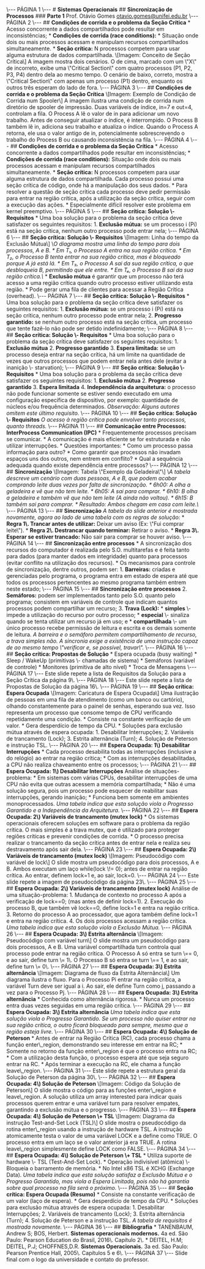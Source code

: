 \\--- PÁGINA 1 \\---  # **Sistemas Operacionais**  ## **Sincronização de Processos**  ### **Parte 1**  Prof. Otávio Gomes   otavio.gomes@unifei.edu.br   \\--- PÁGINA 2 \\---  ## **Condições de corrida e o problema da Seção Crítica**  * Acesso concorrente a dados compartilhados pode resultar em inconsistências;   * **Condições de corrida (race conditions):**     * Situação onde dois ou mais processos acessam e manipulam recursos compartilhados simultaneamente.   * **Seção crítica:** N processos competem para usar alguma estrutura de dados compartilhada.  \\[Imagem: Conceito de Seção Crítica\\]   A imagem mostra dois cenários. O de cima, marcado com um \\\"X\\\" de incorreto, exibe uma \\\"Critical Section\\\" com quatro processos (P1, P2, P3, P4) dentro dela ao mesmo tempo. O cenário de baixo, correto, mostra a \\\"Critical Section\\\" com apenas um processo (P1) dentro, enquanto os outros três esperam do lado de fora.   \\--- PÁGINA 3 \\---  ## **Condições de corrida e o problema da Seção Crítica**  \\[Imagem: Exemplo de Condição de Corrida num Spooler\\]   A imagem ilustra uma condição de corrida num diretório de spooler de impressão. Duas variáveis de índice, in=7 e out=4, controlam a fila. O Process A lê o valor de in para adicionar um novo trabalho. Antes de conseguir atualizar o índice, é interrompido. O Process B também lê in, adiciona seu trabalho e atualiza o índice. Quando o Process A retorna, ele usa o valor antigo de in, potencialmente sobrescrevendo o trabalho do Process B ou causando inconsistência na fila.   \\--- PÁGINA 4 \\---  ## **Condições de corrida e o problema da Seção Crítica**  * Acesso concorrente a dados compartilhados pode resultar em inconsistências;   * **Condições de corrida (race conditions):** Situação onde dois ou mais processos acessam e manipulam recursos compartilhados simultaneamente.   * **Seção crítica:** N processos competem para usar alguma estrutura de dados compartilhada. Cada processo possui uma seção crítica de código, onde há a manipulação dos seus dados.   * Para resolver a questão de seção crítica cada processo deve pedir permissão para entrar na região crítica, após a utilização da seção crítica, seguir com a execução das ações.   * Especialmente difícil resolver este problema em kernel preemptivo.  \\--- PÁGINA 5 \\---  ## **Seção crítica: Solução \\- Requisitos**  * Uma boa solução para o problema da seção crítica deve satisfazer os seguintes requisitos:     1. **Exclusão mútua:** se um processo i (Pi) está na seção crítica, nenhum outro processo pode entrar nela;  \\--- PÁGINA 6 \\---  ## **Seção crítica: Solução \\- Requisitos**  \\[Imagem: Linha do tempo da Exclusão Mútua\\]   \\*O diagrama mostra uma linha do tempo para dois processos, A e B.  * Em T₁, o Processo A entra na sua região crítica.   * Em T₂, o Processo B tenta entrar na sua região crítica, mas é bloqueado porque A já está lá.   * Em T₃, o Processo A sai da sua região crítica, o que desbloqueia B, permitindo que ele entre.   * Em T₄, o Processo B sai da sua região crítica.\\*   * **Exclusão mútua** é garantir que um processo não terá acesso a uma região crítica quando outro processo estiver utilizando esta região.   * Pode gerar uma fila de clientes para acessar a Região Crítica (overhead).  \\--- PÁGINA 7 \\---  ## **Seção crítica: Solução \\- Requisitos**  * Uma boa solução para o problema da seção crítica deve satisfazer os seguintes requisitos:     1. **Exclusão mútua:** se um processo i (Pi) está na seção crítica, nenhum outro processo pode entrar nela;     2. **Progresso garantido:** se nenhum outro processo está na seção crítica, um processo que tente fazê-lo não pode ser detido indefinidamente;  \\--- PÁGINA 8 \\---  ## **Seção crítica: Solução \\- Requisitos**  * Uma boa solução para o problema da seção crítica deve satisfazer os seguintes requisitos:     1. **Exclusão mútua**     2. **Progresso garantido**     3. **Espera limitada:** se um processo deseja entrar na seção crítica, há um limite na quantidade de vezes que outros processos que podem entrar nela antes dele (evitar a inanição \\- starvation);  \\--- PÁGINA 9 \\---  ## **Seção crítica: Solução \\- Requisitos**  * Uma boa solução para o problema da seção crítica deve satisfazer os seguintes requisitos:     1. **Exclusão mútua**     2. **Progresso garantido**     3. **Espera limitada**     4. **Independência da arquitetura:** o processo não pode funcionar somente se estiver sendo executado em uma configuração específica de dispositivo, por exemplo: quantidade de núcleos e/ou frequência determinados.  *Observação: Alguns autores omitem este último requisito.*  \\--- PÁGINA 10 \\---  ## **Seção crítica: Solução \\- Requisitos**  *O acesso à região crítica pode envolver tanto processos, quanto threads.*  \\--- PÁGINA 11 \\---  ## **Comunicação entre Processos: InterProcess Communication (IPC)**  * Frequentemente processos precisam se comunicar.   * A comunicação é mais eficiente se for estruturada e não utilizar interrupções.   * Questões importantes:     * Como um processo passa informação para outro?     * Como garantir que processos não invadam espaços uns dos outros, nem entrem em conflito?     * Qual a sequência adequada quando existe dependência entre processos?  \\--- PÁGINA 12 \\---  ## **Sincronização**  \\[Imagem: Tabela \\\"Exemplo da Geladeira\\\"\\]   \\*A tabela descreve um cenário com duas pessoas, A e B, que podem acabar comprando leite duas vezes por falta de sincronização.  * 6h00: A olha a geladeira e vê que não tem leite.   * 6h05: A sai para comprar.   * 6h10: B olha a geladeira e também vê que não tem leite (A ainda não voltou).   * 6h15: B também sai para comprar.   * Resultado: Ambos chegam em casa com leite.\\*  \\--- PÁGINA 13 \\---  ## **Sincronização**  *A tabela do slide anterior é mostrada novamente, agora ao lado de uma tabela com as regras de solução:*  * **Regra 1\\. Trancar antes de utilizar:** Deixar um aviso (Ex: \\\"Fui comprar leite\\\").   * **Regra 2\\. Destrancar quando terminar:** Retirar o aviso.   * **Regra 3\\. Esperar se estiver trancado:** Não sair para comprar se houver aviso.  \\--- PÁGINA 14 \\---  ## **Sincronização entre processos**  * A sincronização dos recursos do computador é realizada pelo S.O. multitarefas e é feita tanto para dados (para manter dados em integridade) quanto para processos (evitar conflito na utilização dos recursos).   * Os mecanismos para controle de sincronização, dentre outros, podem ser:     1. **Barreiras:** criadas e gerenciadas pelo programa, o programa entra em estado de espera até que todos os processos pertencentes ao mesmo programa também entrem neste estado;  \\--- PÁGINA 15 \\---  ## **Sincronização entre processos**  2. **Semáforos:** podem ser implementados tanto pelo S.O. quanto pelo programa; consistem em variáveis de controle que indicam quantos processos podem compartilhar um recurso;   3. **Trava (Lock):**      * **simples** \\- impede a utilização do recurso por outro processo;      * **especial** \\- sinaliza quando se tenta utilizar um recurso já em uso; e      * **compartilhada** \\- um único processo recebe permissão de leitura e escrita e os demais somente de leitura.  *A barreira e o semáforo permitem compartilhamento de recurso, a trava simples não. A sincronia exige a existência de uma instrução capaz de ao mesmo tempo \\\"verificar e, se possível, travar\\\".*  \\--- PÁGINA 16 \\---  ## **Seção crítica: Propostas de Solução**  * Espera ocupada (busy waiting)   * Sleep / WakeUp (primitivas \\- chamadas de sistema)   * Semáforos (variável de controle)   * Monitores (primitiva de alto nível)   * Troca de Mensagens  \\--- PÁGINA 17 \\---   Este slide repete a lista de Requisitos da Solução para a Seção Crítica da página 9\\.   \\--- PÁGINA 18 \\---   Este slide repete a lista de Propostas de Solução da página 16\\.   \\--- PÁGINA 19 \\---  ## **Seção crítica: Espera Ocupada**  \\[Imagem: Caricatura de Espera Ocupada\\]   Uma ilustração de pessoas em uma fila de atendimento (como um banco ou cartório), olhando constantemente para o painel de senhas, esperando sua vez. Isso representa um processo que consome tempo de CPU verificando repetidamente uma condição.  * Consiste na constante verificação de um valor.   * Gera desperdício de tempo da CPU.   * Soluções para exclusão mútua através de espera ocupada:     1. Desabilitar Interrupções;     2. Variáveis de trancamento (Lock);     3. Estrita alternância (Turn);     4. Solução de Peterson e instrução TSL.  \\--- PÁGINA 20 \\---  ## **Espera Ocupada: 1\\) Desabilitar Interrupções**  * Cada processo desabilita todas as interrupções (inclusive a do relógio) ao entrar na região crítica;   * Com as interrupções desabilitadas, a CPU não realiza chaveamento entre os processos;  \\--- PÁGINA 21 \\---  ## **Espera Ocupada: 1\\) Desabilitar Interrupções**  Análise de situações-problema:  * Em sistemas com várias CPUs, desabilitar interrupções de uma CPU não evita que outras acessem a memória compartilhada;   * Não é uma solução segura, pois um processo pode esquecer de reabilitar suas interrupções, gerando inanição;   * Funciona bem somente em ambientes monoprocessados.  *Uma tabela indica que esta solução viola o Progresso Garantido e a Independência da Arquitetura.*  \\--- PÁGINA 22 \\---  ## **Espera Ocupada: 2\\) Variáveis de trancamento (mutex lock)**  * Os sistemas operacionais oferecem soluções em software para o problema da região crítica. O mais simples é a trava mutex, que é utilizado para proteger regiões críticas e prevenir condições de corrida.   * O processo precisa realizar o trancamento da seção crítica antes de entrar nela e realiza seu destravamento após sair dela.  \\--- PÁGINA 23 \\---  ## **Espera Ocupada: 2\\) Variáveis de trancamento (mutex lock)**  \\[Imagem: Pseudocódigo com variável de lock\\]   O slide mostra um pseudocódigo para dois processos, A e B. Ambos executam um laço while(lock \\!= 0); antes de entrar na região crítica. Ao entrar, definem lock=1 e, ao sair, lock=0.   \\--- PÁGINA 24 \\---   Este slide repete a imagem de pseudocódigo da página 23\\.   \\--- PÁGINA 25 \\---  ## **Espera Ocupada: 2\\) Variáveis de trancamento (mutex lock)**  Análise de uma situação-problema:  1. Mudança de contexto no processo A após a verificação de lock==0; (mas antes de definir lock=1).   2. Execução do processo B, que também vê lock==0, define lock=1 e entra na região crítica.   3. Retorno do processo A ao processador, que agora também define lock=1 e entra na região crítica.   4. Os dois processos acessam a região crítica.  *Uma tabela indica que esta solução viola a Exclusão Mútua.*  \\--- PÁGINA 26 \\---  ## **Espera Ocupada: 3\\) Estrita alternância**  \\[Imagem: Pseudocódigo com variável turn\\]   O slide mostra um pseudocódigo para dois processos, A e B. Uma variável compartilhada turn controla qual processo pode entrar na região crítica. O Processo A só entra se turn \\== 0, e ao sair, define turn \\= 1\\. O Processo B só entra se turn \\== 1, e ao sair, define turn \\= 0\\.   \\--- PÁGINA 27 \\---  ## **Espera Ocupada: 3\\) Estrita alternância**  \\[Imagem: Diagrama de fluxo da Estrita Alternância\\]   Um diagrama ilustra o fluxo. Para o Processo Pi entrar na região crítica, a variável Turn deve ser igual a i. Ao sair, ele define Turn como j, passando a vez para o Processo Pj.   \\--- PÁGINA 28 \\---  ## **Espera Ocupada: 3\\) Estrita alternância**  * Conhecida como alternância rigorosa.   * Nunca um processo entra duas vezes seguidas em uma região crítica.  \\--- PÁGINA 29 \\---  ## **Espera Ocupada: 3\\) Estrita alternância**  *Uma tabela indica que esta solução viola o Progresso Garantido. Se um processo não quiser entrar na sua região crítica, o outro ficará bloqueado para sempre, mesmo que a região esteja livre.*  \\--- PÁGINA 30 \\---  ## **Espera Ocupada: 4\\) Solução de Peterson**  * Antes de entrar na Região Crítica (RC), cada processo chama a função enter\\_region, demonstrando seu interesse em entrar na RC;   * Somente no retorno da função enter\\_region é que o processo entra na RC;   * Com a utilização desta função, o processo espera até que seja seguro entrar na RC.   * Após terminar a execução na RC, ele chama a função leave\\_region.  \\--- PÁGINA 31 \\---   Este slide repete a estrutura geral da Solução de Peterson da página 30\\.   \\--- PÁGINA 32 \\---  ## **Espera Ocupada: 4\\) Solução de Peterson**  \\[Imagem: Código da Solução de Peterson\\]   O slide mostra o código para as funções enter\\_region e leave\\_region. A solução utiliza um array interested para indicar quais processos querem entrar e uma variável turn para resolver empates, garantindo a exclusão mútua e o progresso.   \\--- PÁGINA 33 \\---  ## **Espera Ocupada: 4\\) Solução de Peterson \\+ TSL**  \\[Imagem: Diagrama da instrução Test-and-Set Lock (TSL)\\]   O slide mostra o pseudocódigo da rotina enter\\_region usando a instrução de hardware TSL. A instrução atomicamente testa o valor de uma variável LOCK e a define como TRUE. O processo entra em um laço se o valor anterior já era TRUE. A rotina leave\\_region simplesmente define LOCK como FALSE.   \\--- PÁGINA 34 \\---  ## **Espera Ocupada: 4\\) Solução de Peterson \\+ TSL**  * Utiliza suporte de hardware \\- TSL (Test-And-Set Lock).   * Operação indivisível (atômica) \\- Bloqueia o barramento de memória.   * No Intel x86 TSL é XCHG (Exchange Data).  *Uma tabela indica que esta solução satisfaz a Exclusão Mútua e o Progresso Garantido, mas viola a Espera Limitada, pois não há garantia sobre qual processo na fila será o próximo.*  \\--- PÁGINA 35 \\---  ## **Seção crítica: Espera Ocupada (Resumo)**  * Consiste na constante verificação de um valor (laço de espera).   * Gera desperdício de tempo da CPU.   * Soluções para exclusão mútua através de espera ocupada:     1. Desabilitar Interrupções;     2. Variáveis de trancamento (Lock);     3. Estrita alternância (Turn);     4. Solução de Peterson e a instrução TSL.  *A tabela de requisitos é mostrada novamente.*  \\--- PÁGINA 36 \\---  ## **Bibliografia**  * TANENBAUM, Andrew S; BOS, Herbert. **Sistemas operacionais modernos.** 4a ed. São Paulo: Pearson Education do Brasil, 2016\\. Capítulo 2\\.   * DEITEL, H.M; DEITEL, P.J; CHOFFNES,D.R. **Sistemas Operacionais.** 3a ed. São Paulo: Pearson Prentice Hall, 2005\\. Capítulos 5 e 6\\.  \\--- PÁGINA 37 \\---   Slide final com o logo da universidade e contato do professor.